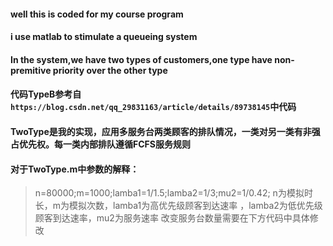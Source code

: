 #### well this is coded for my course program
#### i use matlab to stimulate a queueing system 
#### In the system,we have two types of customers,one type have non-premitive priority over the other type

#### 代码TypeB参考自`https://blog.csdn.net/qq_29831163/article/details/89738145`中代码
#### TwoType是我的实现，应用多服务台两类顾客的排队情况，一类对另一类有非强占优先权。每一类内部排队遵循FCFS服务规则

#### 对于TwoType.m中参数的解释：
>n=80000;m=1000;lamba1=1/1.5;lamba2=1/3;mu2=1/0.42;
>n为模拟时长，m为模拟次数，lamba1为高优先级顾客到达速率 ，lamba2为低优先级顾客到达速率，mu2为服务速率
>改变服务台数量需要在下方代码中具体修改    